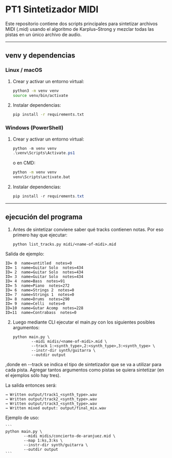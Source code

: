 # PT1 Sintetizador MIDI

Este repositorio contiene dos scripts principales para sintetizar archivos MIDI (.mid) usando el algoritmo de Karplus–Strong y mezclar todas las pistas en un único archivo de audio.

---

## venv y dependencias

### Linux / macOS

1. Crear y activar un entorno virtual:

    ```bash
    python3 -m venv venv
    source venv/bin/activate
    ```

2. Instalar dependencias:

    ```bash
    pip install -r requirements.txt
    ```

### Windows (PowerShell)

1. Crear y activar un entorno virtual:

    ```powershell
    python -m venv venv
    .\venv\Scripts\Activate.ps1
    ```

   o en CMD:

    ```cmd
    python -m venv venv
    venv\Scripts\activate.bat
    ```

2. Instalar dependencias:

    ```powershell
    pip install -r requirements.txt
    ```

---

## ejecución del programa

1. Antes de sintetizar conviene saber qué tracks contienen notas. 
Por eso primero hay que ejecutar:

    ```
    python list_tracks.py midi/<name-of-midi>.mid 
    ```

Salida de ejemplo:

    ID= 0  name=untitled  notes=0
    ID= 1  name=Guitar Solo  notes=434
    ID= 2  name=Guitar Solo  notes=434
    ID= 3  name=Guitar Solo  notes=434
    ID= 4  name=Bass  notes=91
    ID= 5  name=Piano  notes=272
    ID= 6  name=Strings 2  notes=0
    ID= 7  name=Strings 1  notes=0
    ID= 8  name=Drums  notes=290
    ID= 9  name=Celli  notes=0
    ID=10  name=Gutar Acomp  notes=228
    ID=11  name=Contrabass  notes=0

2. Luego mediante CLI ejecutar el main.py con los siguientes posibles argumentos:

    ```
    python main.py \
            --midi midis/<name-of-midi>.mid \
            --track 1:<synth_type>,2:<synth_type>,3:<synth_type> \
            --instr-dir synth/guitarra \
            --outdir output
    ```

,donde en --track se indica el tipo de sintetizador que se va a utilizar para cada pista. Agregar tantos argumentos como pistas se quiera sintetizar (en el ejemplos sólo hay tres).

La salida entonces será:

    → Written output/track1_<synth_type>.wav
    → Written output/track2_<synth_type>.wav
    → Written output/track3_<synth_type>.wav
    → Written mixed output: output/final_mix.wav

Ejemplo de uso:

    ```
    python main.py \
            --midi midis/concierto-de-aranjuez.mid \
            --map 1:ks,3:ks \
            --instr-dir synth/guitarra \
            --outdir output
    ```